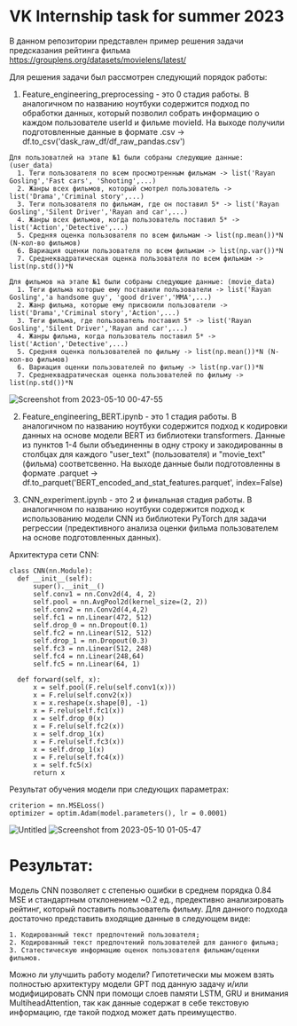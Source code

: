 # VK Internship task for summer 2023

В данном репозитории представлен пример решения задачи предсказания рейтинга фильма https://grouplens.org/datasets/movielens/latest/

Для решения задачи был рассмотрен следующий порядок работы:
  1. Feature_engineering_preprocessing - это 0 стадия работы. В аналогичном по названию ноутбуки содержится подход по обработки данных, который позволил собрать информацию о каждом пользователе userId и фильме movieId. На выходе получили подготовленные данные в формате .csv -> df.to_csv('dask_raw_df/df_raw_pandas.csv') 

    Для пользоватлей на этапе №1 были собраны следующие данные: (user_data)
      1. Теги пользователя по всем просмотренным фильмам -> list('Rayan Gosling','Fast cars', 'Shooting',...)
      2. Жанры всех фильмов, который смотрел пользователь -> list('Drama','Criminal story',...)
      3. Теги пользователя по фильмам, где он поставил 5* -> list('Rayan Gosling','Silent Driver','Rayan and car',...)
      4. Жанры всех фильмов, когда пользователь поставил 5* -> list('Action','Detective',...)
      5. Cредняя оценка пользователя по всем фильмам -> list(np.mean())*N (N-кол-во фильмов)
      6. Вариация оценки пользователя по всем фильмам -> list(np.var())*N
      7. Среднеквадратическая оценка пользователя по всем фильмам -> list(np.std())*N

    Для фильмов на этапе №1 были собраны следующие данные: (movie_data)
      1. Теги фильма которые ему поставили пользователи -> list('Rayan Gosling','a handsome guy', 'good driver','MMA',...)
      2. Жанр фильма, которые ему присвоили пользователи -> list('Drama','Criminal story','Action',...)
      3. Теги фильма, где пользователь поставил 5* -> list('Rayan Gosling','Silent Driver','Rayan and car',...)
      4. Жанры фильма, когда пользователь поставил 5* -> list('Action','Detective',...)
      5. Cредняя оценка пользователей по фильму -> list(np.mean())*N (N-кол-во фильмов)
      6. Вариация оценки пользователей по фильму -> list(np.var())*N
      7. Среднеквадратическая оценка пользователей по фильму -> list(np.std())*N


![Screenshot from 2023-05-10 00-47-55](https://github.com/GishB/VK_summer_2023/assets/90556084/f8992ca5-eff9-4824-a02b-d7636809921f)

2. Feature_engineering_BERT.ipynb - это 1 стадия работы. В аналогичном по названию ноутбуки содержится подход к кодировки данных на основе модели BERT из библиотеки transformers. Данные из пунктов 1-4 были объединенны в одну строку и закодированны в столбцах для каждого "user_text" (пользователя) и "movie_text" (фильма) соответсвенно. На выходе данные были подготовленны в формате .parquet -> 
df.to_parquet('BERT_encoded_and_stat_features.parquet', index=False)

3. CNN_experiment.ipynb - это 2 и финальная стадия работы. В аналогичном по названию ноутбуки содержится подход к использованию модели CNN из библиотеки PyTorch для задачи регрессии (предективного анализа оценки фильма пользователем на основе подготовленных данных).

  Архитектура сети CNN:
  
    class CNN(nn.Module): 
      def __init__(self): 
          super().__init__()
          self.conv1 = nn.Conv2d(4, 4, 2)
          self.pool = nn.AvgPool2d(kernel_size=(2, 2))
          self.conv2 = nn.Conv2d(4,4,2) 
          self.fc1 = nn.Linear(472, 512)
          self.drop_0 = nn.Dropout(0.1)
          self.fc2 = nn.Linear(512, 512)
          self.drop_1 = nn.Dropout(0.3)
          self.fc3 = nn.Linear(512, 248)
          self.fc4 = nn.Linear(248,64)
          self.fc5 = nn.Linear(64, 1)

      def forward(self, x): 
          x = self.pool(F.relu(self.conv1(x)))
          x = F.relu(self.conv2(x))
          x = x.reshape(x.shape[0], -1)
          x = F.relu(self.fc1(x))
          x = self.drop_0(x)
          x = F.relu(self.fc2(x))
          x = self.drop_1(x)
          x = F.relu(self.fc3(x))
          x = self.drop_1(x)
          x = F.relu(self.fc4(x))
          x = self.fc5(x)
          return x

          
Результат обучения модели при следующих параметрах:

    criterion = nn.MSELoss()
    optimizer = optim.Adam(model.parameters(), lr = 0.0001)
    
![Untitled](https://github.com/GishB/VK_summer_2023/assets/90556084/a22c7871-4d5c-4403-83ac-65fb74791f9c)
![Screenshot from 2023-05-10 01-05-47](https://github.com/GishB/VK_summer_2023/assets/90556084/c43ac833-e762-438f-a583-2c049cf2257f)


# Результат:

  Модель CNN позволяет с степенью ошибки в среднем порядка 0.84 MSE и стандартным отклонением ~0.2 ед., предективно анализировать рейтинг, который поставить пользователь фильму. Для данного подхода достаточно представить входящие данные в следующем виде:
  
    1. Кодированный текст предпочтений пользователя;
    2. Кодированный текст предпочтений пользователей для данного фильма;
    3. Статестическую информацию оценок пользователя фильмам/оценки фильмов.
    
  Можно ли улучшить работу модели? Гипотетически мы можем взять полностью архитектуру модели GPT под данную задачу и/или модифицировать CNN при помощи слоев памяти LSTM, GRU и внимания MultiheadAttention, так как данные содержат в себе текстовую информацию, где такой подход может дать преимущество.

